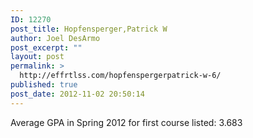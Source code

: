 ```yaml
---
ID: 12270
post_title: Hopfensperger,Patrick W
author: Joel DesArmo
post_excerpt: ""
layout: post
permalink: >
  http://effrtlss.com/hopfenspergerpatrick-w-6/
published: true
post_date: 2012-11-02 20:50:14
---
```

<p>Average GPA in Spring 2012 for first course listed: 3.683</p>